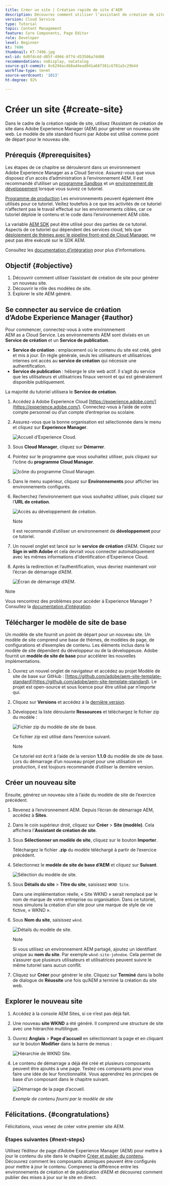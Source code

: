 ```yaml
---
title: Créer un site | Création rapide de site d’AEM
description: Découvrez comment utiliser l’assistant de création de site pour générer un nouveau site web. Le modèle de site standard fourni par Adobe est un point de départ pour le nouveau site.
version: Cloud Service
type: Tutorial
topic: Content Management
feature: Core Components, Page Editor
role: Developer
level: Beginner
kt: 7496
thumbnail: KT-7496.jpg
exl-id: 6d0fdc4d-d85f-4966-8f7d-d53506a7dd08
recommendations: noDisplay, noCatalog
source-git-commit: 0c6294ac468ad4ead041a68f381c6781a5c29b44
workflow-type: tm+mt
source-wordcount: '1013'
ht-degree: 92%

---
```


# Créer un site {#create-site}

Dans le cadre de la création rapide de site, utilisez l’Assistant de création de site dans Adobe Experience Manager (AEM) pour générer un nouveau site web. Le modèle de site standard fourni par Adobe est utilisé comme point de départ pour le nouveau site.

## Prérequis {#prerequisites}

Les étapes de ce chapitre se dérouleront dans un environnement Adobe Experience Manager as a Cloud Service. Assurez-vous que vous disposez d’un accès d’administration à l’environnement AEM. Il est recommandé d’utiliser un [programme Sandbox](https://experienceleague.adobe.com/docs/experience-manager-cloud-service/content/implementing/using-cloud-manager/programs/introduction-sandbox-programs.html?lang=fr) et un [environnement de développement](https://experienceleague.adobe.com/docs/experience-manager-cloud-service/implementing/using-cloud-manager/manage-environments.html?lang=fr) lorsque vous suivez ce tutoriel.

[Programme de production](https://experienceleague.adobe.com/docs/experience-manager-cloud-service/content/implementing/using-cloud-manager/programs/introduction-production-programs.html?lang=fr) Les environnements peuvent également être utilisés pour ce tutoriel. Veillez toutefois à ce que les activités de ce tutoriel n’affectent pas le travail effectué sur les environnements cibles, car ce tutoriel déploie le contenu et le code dans l’environnement AEM cible.

La variable [AEM SDK](https://experienceleague.adobe.com/docs/experience-manager-learn/cloud-service/local-development-environment-set-up/aem-runtime.html?lang=fr) peut être utilisé pour des parties de ce tutoriel. Aspects de ce tutoriel qui dépendent des services cloud, tels que [déploiement de thèmes avec le pipeline front-end de Cloud Manager](https://experienceleague.adobe.com/docs/experience-manager-learn/getting-started-wknd-tutorial-develop/site-template/theming.html?lang=fr), ne peut pas être exécuté sur le SDK AEM.

Consultez les [documentation d’intégration](https://experienceleague.adobe.com/docs/experience-manager-cloud-service/onboarding/home.html?lang=fr) pour plus d’informations.

## Objectif {#objective}

1. Découvrir comment utiliser l’assistant de création de site pour générer un nouveau site.
1. Découvrir le rôle des modèles de site.
1. Explorer le site AEM généré.

## Se connecter au service de création d’Adobe Experience Manager {#author}

Pour commencer, connectez-vous à votre environnement AEM as a Cloud Service. Les environnements AEM sont divisés en un **Service de création** et un **Service de publication**.

* **Service de création** : emplacement où le contenu du site est créé, géré et mis à jour. En règle générale, seuls les utilisateurs et utilisatrices internes ont accès au **service de création** qui nécessie une authentification.
* **Service de publication** : héberge le site web actif. Il s’agit du service que les utilisateurs et utilisatrices finaux verront et qui est généralement disponible publiquement.

La majorité du tutoriel utilisera le **Service de création**.

1. Accédez à Adobe Experience Cloud [https://experience.adobe.com/](https://experience.adobe.com/). Connectez-vous à l’aide de votre compte personnel ou d’un compte d’entreprise ou scolaire.
1. Assurez-vous que la bonne organisation est sélectionnée dans le menu et cliquez sur **Experience Manager**.

   ![Accueil d’Experience Cloud.](assets/create-site/experience-cloud-home-screen.png)

1. Sous **Cloud Manager**, cliquez sur **Démarrer**.
1. Pointez sur le programme que vous souhaitez utiliser, puis cliquez sur l’icône du **programme Cloud Manager**.

   ![Icône du programme Cloud Manager.](assets/create-site/cloud-manager-program-icon.png)

1. Dans le menu supérieur, cliquez sur **Environnements** pour afficher les environnements configurés.

1. Recherchez l’environnement que vous souhaitez utiliser, puis cliquez sur l’**URL de création**.

   ![Accès au développement de création.](assets/create-site/access-dev-environment.png)

   >[!NOTE]
   >
   >Il est recommandé d’utiliser un environnement de **développement** pour ce tutoriel.

1. Un nouvel onglet est lancé sur le **service de création** d’AEM. Cliquez sur **Sign in with Adobe** et cela devrait vous connecter automatiquement avec les mêmes informations d’identification d’Experience Cloud.

1. Après la redirection et l’authentification, vous devriez maintenant voir l’écran de démarrage d’AEM.

   ![Écran de démarrage d’AEM.](assets/create-site/aem-start-screen.png)

>[!NOTE]
>
> Vous rencontrez des problèmes pour accéder à Experience Manager ? Consultez la [documentation d’intégration](https://experienceleague.adobe.com/docs/experience-manager-cloud-service/onboarding/home.html?lang=fr).

## Télécharger le modèle de site de base

Un modèle de site fournit un point de départ pour un nouveau site. Un modèle de site comprend une base de thèmes, de modèles de page, de configurations et d’exemples de contenu. Les éléments inclus dans le modèle de site dépendent du développeur ou de la développeuse. Adobe fournit un **modèle de site de base** pour accélérer les nouvelles implémentations.

1. Ouvrez un nouvel onglet de navigateur et accédez au projet Modèle de site de base sur GitHub : [https://github.com/adobe/aem-site-template-standard](https://github.com/adobe/aem-site-template-standard). Le projet est open-source et sous licence pour être utilisé par n’importe qui.
1. Cliquez sur **Versions** et accédez à la [dernière version](https://github.com/adobe/aem-site-template-standard/releases/latest).
1. Développez la liste déroulante **Ressources** et téléchargez le fichier zip du modèle :

   ![Fichier zip du modèle de site de base.](assets/create-site/template-basic-zip-file.png)

   Ce fichier zip est utilisé dans l’exercice suivant.

   >[!NOTE]
   >
   > Ce tutoriel est écrit à l’aide de la version **1.1.0** du modèle de site de base. Lors du démarrage d’un nouveau projet pour une utilisation en production, il est toujours recommandé d’utiliser la dernière version.

## Créer un nouveau site

Ensuite, générez un nouveau site à l’aide du modèle de site de l’exercice précédent.

1. Revenez à l’environnement AEM. Depuis l’écran de démarrage AEM, accédez à **Sites**.
1. Dans le coin supérieur droit, cliquez sur **Créer** > **Site (modèle)**. Cela affichera l’**Assistant de création de site**.
1. Sous **Sélectionner un modèle de site**, cliquez sur le bouton **Importer**.

   Téléchargez le fichier **.zip** du modèle téléchargé à partir de l’exercice précédent.

1. Sélectionnez le **modèle de site de base d’AEM** et cliquez sur **Suivant**.

   ![Sélection du modèle de site.](assets/create-site/select-site-template.png)

1. Sous **Détails du site** > **Titre du site**, saisissez `WKND Site`.

   Dans une implémentation réelle, « Site WKND » serait remplacé par le nom de marque de votre entreprise ou organisation. Dans ce tutoriel, nous simulons la création d’un site pour une marque de style de vie fictive, « WKND ».

1. Sous **Nom du site**, saisissez `wknd`.

   ![Détails du modèle de site.](assets/create-site/site-template-details.png)

   >[!NOTE]
   >
   > Si vous utilisez un environnement AEM partagé, ajoutez un identifiant unique au **nom du site**. Par exemple `wknd-site-johndoe`. Cela permet de s’assurer que plusieurs utilisateurs et utilisatrices peuvent suivre le même tutoriel sans aucun conflit.

1. Cliquez sur **Créer** pour générer le site. Cliquez sur **Terminé** dans la boîte de dialogue de **Réussite** une fois qu’AEM a terminé la création du site web.

## Explorer le nouveau site

1. Accédez à la console AEM Sites, si ce n’est pas déjà fait.
1. Une nouveau **site WKND** a été généré. Il comprend une structure de site avec une hiérarchie multilingue.
1. Ouvrez **Anglais** > **Page d’accueil** en sélectionnant la page et en cliquant sur le bouton **Modifier** dans la barre de menus :

   ![Hiérarchie de WKND Site.](assets/create-site/wknd-site-starter-hierarchy.png)

1. Le contenu de démarrage a déjà été créé et plusieurs composants peuvent être ajoutés à une page. Testez ces composants pour vous faire une idée de leur fonctionnalité. Vous apprendrez les principes de base d’un composant dans le chapitre suivant.

   ![Démarrage de la page d’accueil.](assets/create-site/start-home-page.png)

   *Exemple de contenu fourni par le modèle de site*

## Félicitations. {#congratulations}

Félicitations, vous venez de créer votre premier site AEM.

### Étapes suivantes {#next-steps}

Utilisez l’éditeur de page d’Adobe Experience Manager (AEM) pour mettre à jour le contenu du site dans le chapitre [Créer et pubier du contenu](author-content-publish.md). Découvrez comment les composants atomiques peuvent être configurés pour mettre à jour le contenu. Comprenez la différence entre les environnements de création et de publication d’AEM et découvrez comment publier des mises à jour sur le site en direct.
